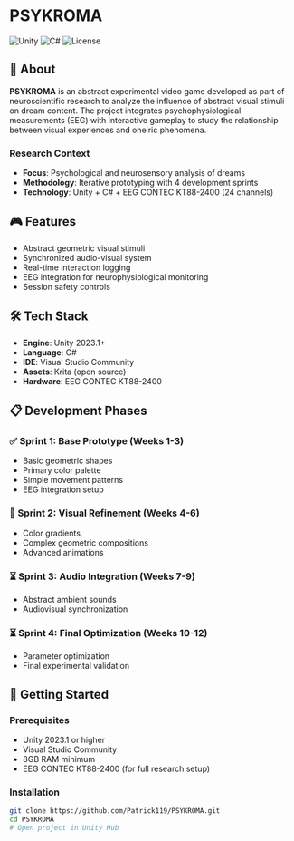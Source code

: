 # PSYKROMA

![Unity](https://img.shields.io/badge/Unity-2023.1-black?logo=unity)
![C#](https://img.shields.io/badge/C%23-239120?logo=c-sharp&logoColor=white)
![License](https://img.shields.io/badge/License-MIT-blue)

## 📖 About

**PSYKROMA** is an abstract experimental video game developed as part of neuroscientific research to analyze the influence of abstract visual stimuli on dream content. The project integrates psychophysiological measurements (EEG) with interactive gameplay to study the relationship between visual experiences and oneiric phenomena.

### Research Context
- **Focus**: Psychological and neurosensory analysis of dreams
- **Methodology**: Iterative prototyping with 4 development sprints
- **Technology**: Unity + C# + EEG CONTEC KT88-2400 (24 channels)

## 🎮 Features

- Abstract geometric visual stimuli
- Synchronized audio-visual system
- Real-time interaction logging
- EEG integration for neurophysiological monitoring
- Session safety controls

## 🛠️ Tech Stack

- **Engine**: Unity 2023.1+
- **Language**: C#
- **IDE**: Visual Studio Community
- **Assets**: Krita (open source)
- **Hardware**: EEG CONTEC KT88-2400

## 📋 Development Phases

### ✅ Sprint 1: Base Prototype (Weeks 1-3)
- Basic geometric shapes
- Primary color palette
- Simple movement patterns
- EEG integration setup

### 🔄 Sprint 2: Visual Refinement (Weeks 4-6)
- Color gradients
- Complex geometric compositions
- Advanced animations

### ⏳ Sprint 3: Audio Integration (Weeks 7-9)
- Abstract ambient sounds
- Audiovisual synchronization

### ⏳ Sprint 4: Final Optimization (Weeks 10-12)
- Parameter optimization
- Final experimental validation

## 🚀 Getting Started

### Prerequisites
- Unity 2023.1 or higher
- Visual Studio Community
- 8GB RAM minimum
- EEG CONTEC KT88-2400 (for full research setup)

### Installation
```bash
git clone https://github.com/Patrick119/PSYKROMA.git
cd PSYKROMA
# Open project in Unity Hub
